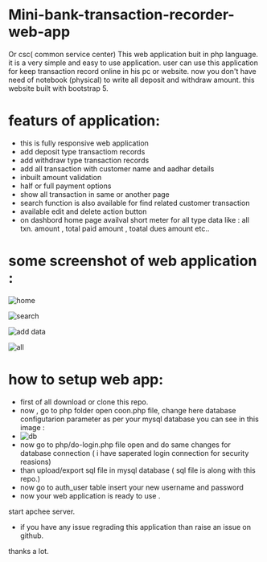 # Mini-bank-transaction-recorder-web-app
 Or csc( common service center) 
This web application buit in php language. it is a very simple and easy to use application. user can use this application for keep transaction record online in his pc or website. now you don't have  need of notebook (physical) to write all  deposit and withdraw amount. this website built with bootstrap 5.

# featurs of application:
   * this is fully responsive web application 
   * add deposit type transactiom records
   * add withdraw type transaction records
   * add all transaction with customer name and aadhar details
   * inbuilt amount validation
   * half or full payment options
   * show all transaction in same  or another page
   * search function is also available for find related customer transaction 
   * available edit and delete action button 
   * on dashbord home page availval short meter for all type  data like : all txn.  amount , total paid amount , toatal dues amount etc..

# some screenshot of web application :
  ![home](https://user-images.githubusercontent.com/49394996/164953231-43760317-a345-4ccd-891f-8bdb9ecad3d8.png)
  
  ![search](https://user-images.githubusercontent.com/49394996/164953261-88667258-11ab-4cc3-bb68-9219cd3bcd3d.png)


  ![add data](https://user-images.githubusercontent.com/49394996/164953268-f006bbdc-25cb-44e7-9b61-bd8670bb63cf.png)
  
  ![all](https://user-images.githubusercontent.com/49394996/164953280-25733df7-12c7-49a0-b4ce-e36622c7b485.png)

# how to setup web app:
 * first of all download or clone this repo.
 * now , go to php folder open coon.php file, change here database configutarion parameter as per your mysql database you can see in this image :
 * ![db](https://user-images.githubusercontent.com/49394996/164953680-5ce81403-c802-4574-892e-4adefb0ef3a3.png)
 * now go to php/do-login.php file  open and do same changes for database connection ( i have saperated login connection for security reasions)
 * than upload/export sql file in mysql database ( sql file is along with this repo.)
 * now go to auth_user table insert your new username and password 
 * now your web application is ready to use . 

start apchee server.



* if you have any issue regrading this application than raise an issue on github.

thanks a lot.
